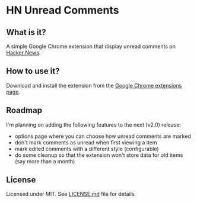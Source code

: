 # HN Unread Comments

## What is it?
A simple Google Chrome extension that display unread comments on [Hacker News](http://news.ycombinator.com "Hacker News").

## How to use it?
Download and install the extension from the [Google Chrome extensions page](https://chrome.google.com/extensions/detail/fpndmkcfggkffpablcooicmihgcgalil "HN Unread Comments").

## Roadmap
I'm planning on adding the following features to the next (v2.0) release:

* options page where you can choose how unread comments are marked
* don't mark comments as unread when first viewing a item
* mark edited comments with a different style (configurable)
* do some cleanup so that the extension won't store data for old items (say more than a month)

## License
Licensed under MIT. See [LICENSE.md](https://github.com/janhancic/hn-unread-comments/blob/master/LICENSE.md) file for details.
